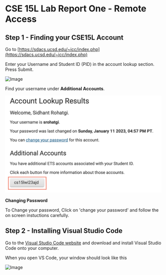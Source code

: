 # **CSE 15L Lab Report One - Remote Access**


## Step 1 - Finding your CSE15L Account

Go to [https://sdacs.ucsd.edu/~icc/index.php](https://sdacs.ucsd.edu/~icc/index.php)

Enter your Username and Student ID (PID) in the account lookup section. 
Press Submit. 

![Image](/Screenshots/AccountLookup.jpg)

Find your username under **Additional Accounts**. 

![Image](Username.png)

**Changing Password**

To Change your password, Click on 'change your password' and follow the on screen instuctions carefully. 


## Step 2 - Installing Visual Studio Code

Go to the [Visual Studio Code website](https://code.visualstudio.com/Download) and download and install Visual Studio Code onto your computer. 

When you open VS Code, your window should look like this 

![Image](../Screenshots/VSCodeHome.png)
